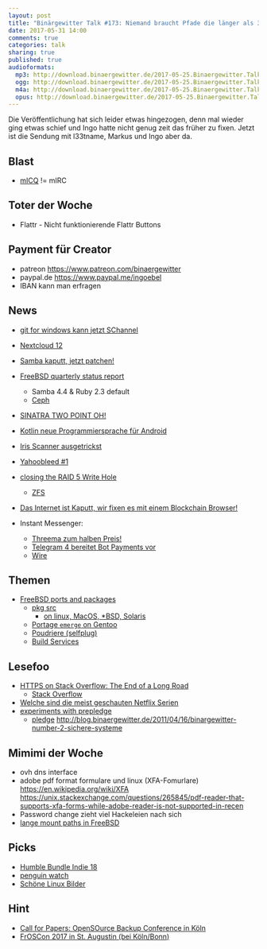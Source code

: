 ```yaml
---
layout: post
title: "Binärgewitter Talk #173: Niemand braucht Pfade die länger als 32bit sind!"
date: 2017-05-31 14:00
comments: true
categories: talk
sharing: true
published: true
audioformats:
  mp3: http://download.binaergewitter.de/2017-05-25.Binaergewitter.Talk.173.mp3
  ogg: http://download.binaergewitter.de/2017-05-25.Binaergewitter.Talk.173.ogg
  m4a: http://download.binaergewitter.de/2017-05-25.Binaergewitter.Talk.173.m4a
  opus: http://download.binaergewitter.de/2017-05-25.Binaergewitter.Talk.173.opus
---
```

Die Veröffentlichung hat sich leider etwas hingezogen, denn mal wieder ging etwas schief und Ingo hatte nicht genug zeit das früher zu fixen. Jetzt ist die 
Sendung mit l33tname, Markus und Ingo aber da. 

## Blast
- [mICQ]( http://www.micq.org ) != mIRC

## Toter der Woche
- Flattr - Nicht funktionierende Flattr Buttons

## Payment für Creator
- patreon https://www.patreon.com/binaergewitter
- paypal.de https://www.paypal.me/ingoebel
- IBAN kann man erfragen

## News
- [git for windows kann jetzt SChannel]( https://github.com/git-for-windows/git/issues/301 )
- [Nextcloud 12]( https://www.heise.de/ix/meldung/Nextcloud-12-erschienen-Geringere-Kosten-bei-mehr-Nutzern-3722502.html )
- [Samba kaputt, jetzt patchen!]( https://www.heise.de/security/meldung/Jetzt-patchen-Gefaehrliche-Luecke-in-Samba-3725672.html )
- [FreeBSD quarterly status report]( https://www.freebsd.org/news/status/report-2017-01-2017-03.html )
  * Samba 4.4 & Ruby 2.3 default
  * [Ceph]( https://www.freebsd.org/news/status/report-2017-01-2017-03.html#Ceph-on-FreeBSD )
- [SINATRA TWO POINT OH!]( http://www.sinatrarb.com/2017/05/15/sinatra-two-point-oh.html )
- [Kotlin neue Programmiersprache für Android]( http://www.pro-linux.de/news/1/24759/android-unterst%C3%BCtzt-programmiersprache-kotlin.html )
- [Iris Scanner ausgetrickst]( https://www.heise.de/security/meldung/Samsung-Galaxy-S8-CCC-trickst-Iris-Scanner-mit-Kontaktlinse-aus-3723012.html )
- [Yahoobleed #1]( https://scarybeastsecurity.blogspot.ch/2017/05/bleed-continues-18-byte-file-14k-bounty.html )
- [closing the RAID 5 Write Hole]( https://www.spinics.net/lists/raid/msg56274.html )
    * [ZFS]( http://open-zfs.org/wiki/Main_Page )
    
- [Das Internet ist Kaputt, wir fixen es mit einem Blockchain Browser!]( http://www.linux-magazin.de/content/view/full/111476 )

- Instant Messenger:
    * [Threema zum halben Preis!]( https://threema.ch/en/blog/posts/50-off-3-days )
    * [Telegram 4 bereitet Bot Payments vor]( https://telegram.org/blog/payments )
    * [Wire]( https://wire.com/de/ )

## Themen
- [FreeBSD ports and packages]( https://www.freebsd.org/ports/ )
    * [pkg src]( https://www.pkgsrc.org/ )
        - [on linux, MacOS, *BSD, Solaris]( https://www.pkgsrc.org/#index5h1 )
    * [Portage `emerge` on Gentoo]( https://wiki.gentoo.org/wiki/Portage )
    * [Poudriere (selfplug)]( https://l33tsource.com/blog/2017/05/25/Poudriere/ )
    * [Build Services]( https://build.opensuse.org/ )

## Lesefoo
- [HTTPS on Stack Overflow: The End of a Long Road]( https://nickcraver.com/blog/2017/05/22/https-on-stack-overflow/ )
  * [Stack Overflow]( https://stackexchange.com/performance )
- [Welche sind die meist geschauten Netflix Serien](https://www.highspeedinternet.com/resources/netflix-what-the-world-is-watching/#netflixlist )
- [experiments with prepledge]( http://www.tedunangst.com/flak/post/experiments-with-prepledge )
   * [pledge]( http://man.openbsd.org/cgi-bin/man.cgi/OpenBSD-current/man2/pledge.2 )
http://blog.binaergewitter.de/2011/04/16/binargewitter-number-2-sichere-systeme

## Mimimi der Woche
- ovh dns interface
- adobe pdf format formulare und linux (XFA-Fomurlare)
    https://en.wikipedia.org/wiki/XFA
    https://unix.stackexchange.com/questions/265845/pdf-reader-that-supports-xfa-forms-while-adobe-reader-is-not-supported-in-recen
- Password change zieht viel Hackeleien nach sich
- [lange mount paths in FreeBSD]( https://lists.freebsd.org/pipermail/freebsd-current/2017-April/065687.html )

## Picks
- [Humble Bundle Indie 18]( https://www.pro-linux.de/news/1/24754/humble-indie-bundle-18-gestartet.html )
- [penguin watch]( https://www.penguinwatch.org/ )
- [Schöne Linux Bilder]( https://github.com/jstpcs/lnxpcs )


## Hint

* [Call for Papers: OpenSOurce Backup Conference in Köln]( http://osbconf.org/call-for-speakers/ )
* [FrOSCon 2017 in St. Augustin (bei Köln/Bonn)]( https://www.froscon.de )

